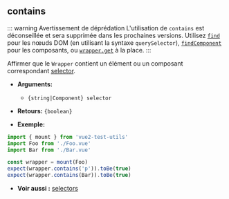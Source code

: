 ## contains

::: warning Avertissement de déprédation
L'utilisation de `contains` est déconseillée et sera supprimée dans les prochaines versions. Utilisez [`find`](./find.md) pour les nœuds DOM (en utilisant la syntaxe `querySelector`), [`findComponent`](./findComponent.md) pour les composants, ou [`wrapper.get`](./get.md) à la place.
:::

Affirmer que le `Wrapper` contient un élément ou un composant correspondant [selector](../selectors.md).

- **Arguments:**

  - `{string|Component} selector`

- **Retours:** `{boolean}`

- **Exemple:**

```js
import { mount } from 'vue2-test-utils'
import Foo from './Foo.vue'
import Bar from './Bar.vue'

const wrapper = mount(Foo)
expect(wrapper.contains('p')).toBe(true)
expect(wrapper.contains(Bar)).toBe(true)
```

- **Voir aussi :** [selectors](../selectors.md)
